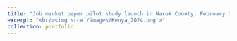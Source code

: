 ```yaml
---
title: "Job market paper pilot study launch in Narok County, February 2024"
excerpt: "<br/><img src='/images/Kenya_2024.png'>"
collection: portfolio
---
```

